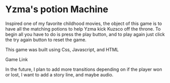 # Yzma's potion Machine


Inspired one of my favorite childhood movies, the object of this game is to have all the matching potions to help Yzma kick Kuzsco off the throne. 
To begin all you have to do is press the play button, and to play again just click the try again button to reset the game.



This game was built using Css, Javascript, and HTML

Game Link 


In the future, I plan to add more transitions depending on if the player won or lost, I want to add a story line, and maybe audio. 